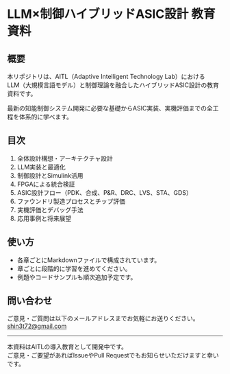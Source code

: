 # LLM×制御ハイブリッドASIC設計 教育資料

## 概要

本リポジトリは、AITL（Adaptive Intelligent Technology Lab）における  
LLM（大規模言語モデル）と制御理論を融合したハイブリッドASIC設計の教育資料です。  

最新の知能制御システム開発に必要な基礎からASIC実装、実機評価までの全工程を体系的に学べます。

## 目次

1. 全体設計構想・アーキテクチャ設計  
2. LLM実装と最適化  
3. 制御設計とSimulink活用  
4. FPGAによる統合検証  
5. ASIC設計フロー（PDK、合成、P&R、DRC、LVS、STA、GDS）  
6. ファウンドリ製造プロセスとチップ評価  
7. 実機評価とデバッグ手法  
8. 応用事例と将来展望

## 使い方

- 各章ごとにMarkdownファイルで構成されています。  
- 章ごとに段階的に学習を進めてください。  
- 例題やコードサンプルも順次追加予定です。  

## 問い合わせ

ご意見・ご質問は以下のメールアドレスまでお気軽にお送りください。  
shin3t72@gmail.com

---

本資料はAITLの導入教育として開発中です。  
ご意見・ご要望があればIssueやPull Requestでもお知らせいただけますと幸いです。
